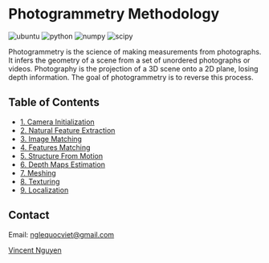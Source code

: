 # Photogrammetry Methodology

 ![ubuntu](https://img.shields.io/badge/ubuntu-%3E%3D18.04-blueviolet?style=for-the-badge&logo=ubuntu) ![python](https://img.shields.io/badge/python-%3E%3D3.6-blue?style=for-the-badge&logo=python) ![numpy](https://img.shields.io/badge/numpy-%3E%3D1.19-skyblue?style=for-the-badge&logo=numpy) ![scipy](https://img.shields.io/badge/scipy-%3E%3D1.60-lightblue?style=for-the-badge&logo=scipy) 
 
 Photogrammetry is the science of making measurements from photographs. It infers the geometry of a scene from a set of unordered photographs or videos. Photography is the projection of a 3D scene onto a 2D plane, losing depth information. The goal of photogrammetry is to reverse this process.

## Table of Contents

* [1. Camera Initialization](1-camerainitialization.md)
* [2. Natural Feature Extraction](2-natutalfeatureextraction.md)
* [3. Image Matching](3-imagematching.md)
* [4. Features Matching](4-featuresmatching.md)
* [5. Structure From Motion](5-structurefrommotion.md)
* [6. Depth Maps Estimation](6-depthmapsestimation.md)
* [7. Meshing](7-meshing.md)
* [8. Texturing](8-texturing.md)
* [9. Localization](9-localization.md)

## Contact

Email: nglequocviet@gmail.com

[Vincent Nguyen](vincentnguyen.info)

